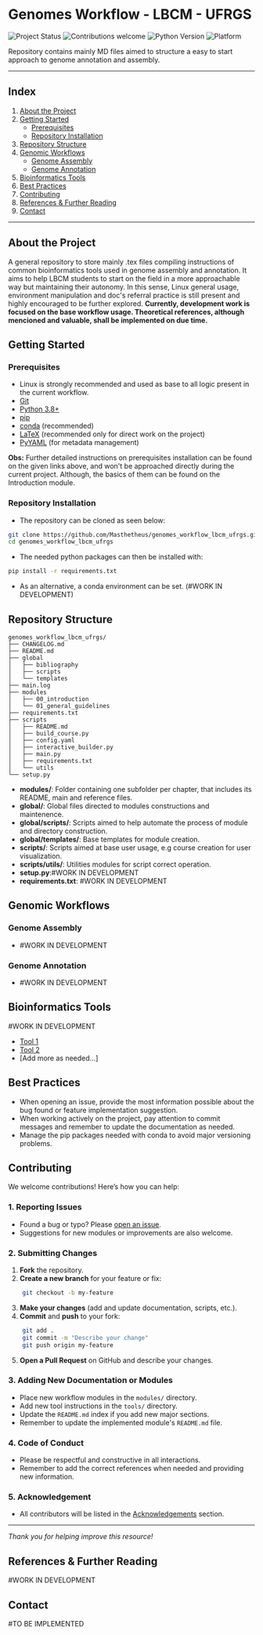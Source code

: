 # Genomes Workflow - LBCM - UFRGS

![Project Status](https://img.shields.io/badge/status-active-brightgreen)
![Contributions welcome](https://img.shields.io/badge/contributions-welcome-orange)
![Python Version](https://img.shields.io/badge/python-3.8%2B-blue)
![Platform](https://img.shields.io/badge/platform-linux-lightgrey)

Repository contains mainly MD files aimed to structure a easy to start approach to genome annotation and assembly.

---

## Index

1. [About the Project](#about-the-project)
2. [Getting Started](#getting-started)
    - [Prerequisites](#prerequisites)
    - [Repository Installation](#repository_installation)
3. [Repository Structure](#repository-structure)
4. [Genomic Workflows](#genomic-workflows)
    - [Genome Assembly](#genome-assembly)
    - [Genome Annotation](#genome-annotation)
5. [Bioinformatics Tools](#bioinformatics-tools)
6. [Best Practices](#best-practices)
7. [Contributing](#contributing)
8. [References & Further Reading](#references--further-reading)
9. [Contact](#contact)

---

## About the Project

A general repository to store mainly .tex files compiling instructions of common bioinformatics tools used in genome assembly and annotation. It aims to help LBCM students to start on the field in a more approachable way but maintaining their autonomy. In this sense, Linux general usage, environment manipulation and doc's referral practice is still present and highly encouraged to be further explored. **Currently, development work is focused on the base workflow usage. Theoretical references, although mencioned and valuable, shall be implemented on due time.**

## Getting Started

### Prerequisites

- Linux is strongly recommended and used as base to all logic present in the current workflow.
- [Git](https://git-scm.com/)
- [Python 3.8+](https://www.python.org/)
- [pip](https://github.com/pypa/pip)
- [conda](https://docs.conda.io/en/latest/) (recommended)
- [LaTeX](https://www.latex-project.org/get/) (recommended only for direct work on the project)
- [PyYAML](https://pyyaml.org/) (for metadata management)

**Obs:** Further detailed instructions on prerequisites installation can be found on the given links above, and won't be approached directly during the current project. Although, the basics of them can be found on the Introduction module.

### Repository Installation

- The repository can be cloned as seen below:
```bash
git clone https://github.com/Masthetheus/genomes_workflow_lbcm_ufrgs.git
cd genomes_workflow_lbcm_ufrgs
```
- The needed python packages can then be installed with:
```bash
pip install -r requirements.txt
```
- As an alternative, a conda environment can be set. (#WORK IN DEVELOPMENT)

## Repository Structure

```
genomes_workflow_lbcm_ufrgs/
├── CHANGELOG.md
├── README.md
├── global
│   ├── bibliography
│   ├── scripts
│   └── templates
├── main.log
├── modules
│   ├── 00_introduction
│   └── 01_general_guidelines
├── requirements.txt
├── scripts
│   ├── README.md
│   ├── build_course.py
│   ├── config.yaml
│   ├── interactive_builder.py
│   ├── main.py
│   ├── requirements.txt
│   └── utils
└── setup.py
```
- **modules/**: Folder containing one subfolder per chapter, that includes its README, main and reference files.
- **global/**: Global files directed to modules constructions and maintenence.
- **global/scripts/**: Scripts aimed to help automate the process of module and directory construction.
- **global/templates/**: Base templates for module creation.
- **scripts/**:  Scripts aimed at base user usage, e.g course creation for user visualization.
- **scripts/utils/**: Utilities modules for script correct operation.
- **setup.py**:#WORK IN DEVELOPMENT
- **requirements.txt**: #WORK IN DEVELOPMENT

## Genomic Workflows

### Genome Assembly

- #WORK IN DEVELOPMENT

### Genome Annotation

- #WORK IN DEVELOPMENT

## Bioinformatics Tools

#WORK IN DEVELOPMENT
- [Tool 1](./tools/tool1.md)
- [Tool 2](./tools/tool2.md)
- [Add more as needed...]

## Best Practices

- When opening an issue, provide the most information possible about the bug found or feature implementation suggestion.
- When working actively on the project, pay attention to commit messages and remember to update the documentation as needed.
- Manage the pip packages needed with conda to avoid major versioning problems.

## Contributing

We welcome contributions! Here’s how you can help:

### 1. Reporting Issues

- Found a bug or typo? Please [open an issue](https://github.com/Masthetheus/genomes_workflow_lbcm_ufrgs/issues).
- Suggestions for new modules or improvements are also welcome.

### 2. Submitting Changes

1. **Fork** the repository.
2. **Create a new branch** for your feature or fix:
```bash
    git checkout -b my-feature
```
3. **Make your changes** (add and update documentation, scripts, etc.).
4. **Commit** and **push** to your fork:
```bash
    git add .
    git commit -m "Describe your change"
    git push origin my-feature
```
5. **Open a Pull Request** on GitHub and describe your changes.

### 3. Adding New Documentation or Modules

- Place new workflow modules in the `modules/` directory.
- Add new tool instructions in the `tools/` directory.
- Update the `README.md` index if you add new major sections.
- Remember to update the implemented module's `README.md` file.

### 4. Code of Conduct

- Please be respectful and constructive in all interactions.
- Remember to add the correct references when needed and providing new information.

### 5. Acknowledgement

- All contributors will be listed in the [Acknowledgements](#acknowledgements) section.

---

*Thank you for helping improve this resource!*

## References & Further Reading

#WORK IN DEVELOPMENT

## Contact

#TO BE IMPLEMENTED
